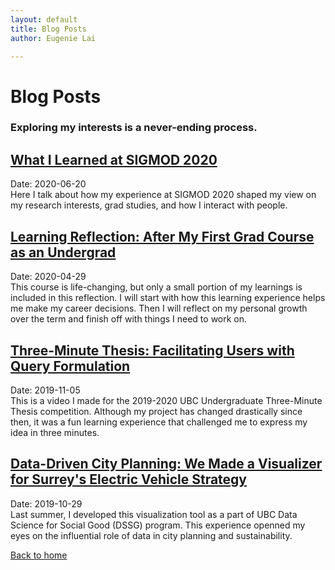 ```yaml
---
layout: default
title: Blog Posts
author: Eugenie Lai

---
```


# Blog Posts

### Exploring my interests is a never-ending process.

## [What I Learned at SIGMOD 2020](posts/sigmod-takeaways.html)  
Date: 2020-06-20  
Here I talk about how my experience at SIGMOD 2020 shaped my view on my research interests, grad studies, and how I interact with people.

## [Learning Reflection: After My First Grad Course as an Undergrad](posts/learnings.html)  
Date: 2020-04-29  
This course is life-changing, but only a small portion of my learnings is included in this reflection. I will start with how this learning experience helps me make my career decisions. Then I will reflect on my personal growth over the term and finish off with things I need to work on.

## [Three-Minute Thesis: Facilitating Users with Query Formulation](posts/3mt.html)  
Date: 2019-11-05  
This is a video I made for the 2019-2020 UBC Undergraduate Three-Minute Thesis competition. Although my project has changed drastically since then, it was a fun learning experience that challenged me to express my idea in three minutes.

## [Data-Driven City Planning: We Made a Visualizer for Surrey's Electric Vehicle Strategy](posts/dssg.html)  
Date: 2019-10-29  
Last summer, I developed this visualization tool as a part of UBC Data Science for Social Good (DSSG) program. This experience openned my eyes on the influential role of data in city planning and sustainability.

[Back to home](/)